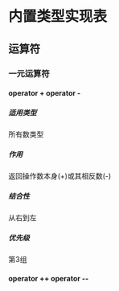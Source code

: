 # 内置类型实现表

## 运算符

### 一元运算符

#### operator + operator -

##### 适用类型

所有数类型

##### 作用

返回操作数本身(+)或其相反数(-)

##### 结合性

从右到左

##### 优先级

第3组

#### operator ++ operator --

